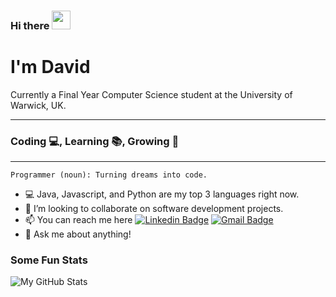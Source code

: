 ### Hi there <img src="https://raw.githubusercontent.com/MartinHeinz/MartinHeinz/master/wave.gif" width="30px">
# I'm David
Currently a Final Year Computer Science student at the University of Warwick, UK.

---
### Coding 💻, Learning 📚, Growing 🌱
---
```
Programmer (noun): Turning dreams into code.
```
- :computer: Java, Javascript, and Python are my top 3 languages right now.
- 👥 I’m looking to collaborate on software development projects.
- 📫 You can reach me here
[![Linkedin Badge](https://img.shields.io/badge/-David_Sangojinmi-blue?style=flat-square&logo=Linkedin&logoColor=white&link=white&link=https://www.linkedin.com/in/david-sangojinmi/)](https://www.linkedin.com/in/david-sangojinmi) 
[![Gmail Badge](https://img.shields.io/badge/-davidsangojinmi@gmail.com-red?style=flat-square&logo=Gmail&logoColor=white&link=mailto:davidsangojinmi@gmail.com)](davidsangojinmi@gmail.com)
- 💬 Ask me about anything!

### Some Fun Stats
<img align="center" alt="My GitHub Stats" src="https://github-readme-stats.vercel.app/api?username=David-Sangojinmi&show_icons=true&hide_border=true&count_private=true&include_all_commits=true&theme=react">

<!--
- 🔭 I’m currently working on ...
- 🌱 I’m currently learning ...
-->
